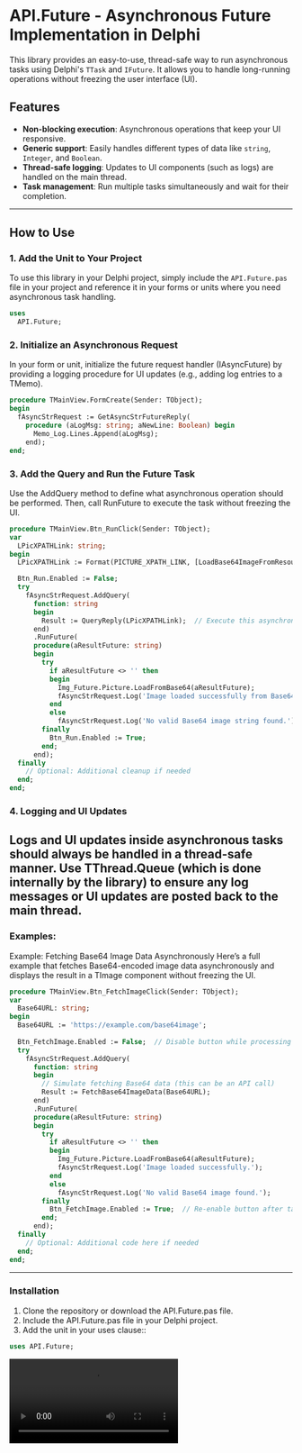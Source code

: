 # API.Future - Asynchronous Future Implementation in Delphi

This library provides an easy-to-use, thread-safe way to run asynchronous tasks using Delphi's `TTask` and `IFuture`. It allows you to handle long-running operations without freezing the user interface (UI).

## Features

- **Non-blocking execution**: Asynchronous operations that keep your UI responsive.
- **Generic support**: Easily handles different types of data like `string`, `Integer`, and `Boolean`.
- **Thread-safe logging**: Updates to UI components (such as logs) are handled on the main thread.
- **Task management**: Run multiple tasks simultaneously and wait for their completion.

---

## How to Use

### 1. Add the Unit to Your Project

To use this library in your Delphi project, simply include the `API.Future.pas` file in your project and reference it in your forms or units where you need asynchronous task handling.

```pascal
uses
  API.Future;
```
### 2. Initialize an Asynchronous Request
In your form or unit, initialize the future request handler (IAsyncFuture) by providing a logging procedure for UI updates (e.g., adding log entries to a TMemo).
```pascal
procedure TMainView.FormCreate(Sender: TObject);
begin
  fAsyncStrRequest := GetAsyncStrFutureReply(
    procedure (aLogMsg: string; aNewLine: Boolean) begin
      Memo_Log.Lines.Append(aLogMsg);
    end);
end;
```
### 3. Add the Query and Run the Future Task
Use the AddQuery method to define what asynchronous operation should be performed. Then, call RunFuture to execute the task without freezing the UI.
```pascal
procedure TMainView.Btn_RunClick(Sender: TObject);
var
  LPicXPATHLink: string;
begin
  LPicXPATHLink := Format(PICTURE_XPATH_LINK, [LoadBase64ImageFromResource]);

  Btn_Run.Enabled := False;
  try
    fAsyncStrRequest.AddQuery(
      function: string
      begin
        Result := QueryReply(LPicXPATHLink);  // Execute this asynchronously
      end)
      .RunFuture(
      procedure(aResultFuture: string)
      begin
        try
          if aResultFuture <> '' then
          begin
            Img_Future.Picture.LoadFromBase64(aResultFuture);
            fAsyncStrRequest.Log('Image loaded successfully from Base64 string.');
          end
          else
            fAsyncStrRequest.Log('No valid Base64 image string found.');
        finally
          Btn_Run.Enabled := True;
        end;
      end);
  finally
    // Optional: Additional cleanup if needed
  end;
end;
```
### 4. Logging and UI Updates
Logs and UI updates inside asynchronous tasks should always be handled in a thread-safe manner. Use TThread.Queue (which is done internally by the library) to ensure any log messages or UI updates are posted back to the main thread.
---
### Examples:
Example: Fetching Base64 Image Data Asynchronously
Here’s a full example that fetches Base64-encoded image data asynchronously and displays the result in a TImage component without freezing the UI.
```pascal
procedure TMainView.Btn_FetchImageClick(Sender: TObject);
var
  Base64URL: string;
begin
  Base64URL := 'https://example.com/base64image';
  
  Btn_FetchImage.Enabled := False;  // Disable button while processing
  try
    fAsyncStrRequest.AddQuery(
      function: string
      begin
        // Simulate fetching Base64 data (this can be an API call)
        Result := FetchBase64ImageData(Base64URL);
      end)
      .RunFuture(
      procedure(aResultFuture: string)
      begin
        try
          if aResultFuture <> '' then
          begin
            Img_Future.Picture.LoadFromBase64(aResultFuture);
            fAsyncStrRequest.Log('Image loaded successfully.');
          end
          else
            fAsyncStrRequest.Log('No valid Base64 image found.');
        finally
          Btn_FetchImage.Enabled := True;  // Re-enable button after task completion
        end;
      end);
  finally
    // Optional: Additional code here if needed
  end;
end;
```
---
### Installation
1. Clone the repository or download the API.Future.pas file.
2. Include the API.Future.pas file in your Delphi project.
3. Add the unit in your uses clause::
```pascal
uses API.Future;
```
![](https://github.com/mben-dz/MyVideos/blob/main/IFuture%20Async.mp4)
